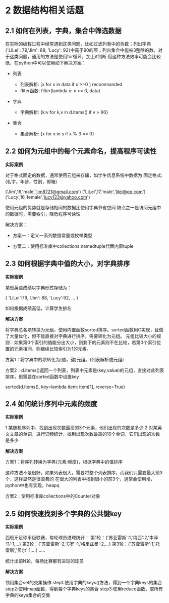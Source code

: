 
# 2 数据结构相关话题

## 2.1 如何在列表，字典，集合中筛选数据

在实际的编程过程中经常遇到这类问题，比如过滤列表中的负数；列出字典{'LiLei': 79,'Jim': 88, 'Lucy': 92}中高于90的项；列出集合中能被3整除的数。对于这类问题，通用的方法是使用for循环，加上if判断.但这种方法效率可能会比较低，在python中可以使用如下解决方案：

- 列表

  - 列表解析: [x for x in data if x >=0 ] recommanded
  - fliter函数: filter(lambda x: x >= 0, data)

- 字典

  - 字典解析: {k:v for k,v in d.items() if v > 90}

- 集合

  - 集合解析: {x for x in s if x % 3 == 0}

## 2.2 如何为元组中的每个元素命名，提高程序可读性

**实际案例**

对于格式固定的数据，通常使用元组来存储，如学生信息系统中数据为
固定格式:(名字，年龄，性别，邮箱)

('Jim',16,'male','jim8721@gmail.com')
('LiLei',17,'male','lilei@qq.com')
('Lucy',16,'female','lucy123@yahoo.com')

使用元组的优势就是存储相同的数据比使用字典节省空间
缺点之一是访问元组中的数据时，需要索引，降低程序可读性

解决方案：

- 方案一：定义一系列数值常量或枚举类型

- 方案二：使用标准库中collections.namedtuple代替内置tuple

## 2.3 如何根据字典中值的大小，对字典排序

**实际案例**

某班英语成绩以字典形式存储为：

{
    'LiLei':79,
    'Jim': 88,
    'Lucy':92,
    ...
}

如何根据成绩高低，计算学生排名

**解决方案**

将字典总各项转换为元组，使用内置函数sorted排序。sorted函数用C实现，且做了大量优化，但不能直接对字典进行排序，需要转化为元组。
元组比较大小的规则：如果第0个索引的值能分出大小，则剩下的元素则不在比较，若第0个索引位置的元素相同，则继续比较索引为1的元素。

方案1：将字典中的项转化为(值，键)元组。(列表解析或元组)

方案2：d.items()返回一个列表，列表中元素是(key,value)的元组，直接对此列表排序，但需要在sorted函数中设置key

sorted(d.items(), key=lambda item: item[1], reverse=True)

## 2.4 如何统计序列中元素的频度

**实际案例**

1 某随机序列中，找到出现次数最高的3个元素，他们出现的次数是多少
2 对某英文文章的单词，进行词频统计，找到出现次数最高的10个单词，它们出现的次数是多少

**解决方案**

方案1：将序列转换为字典{元素:频度}，根据字典中的值排序

这种方法不是很好，如果列表很大，需要将整个列表排序，而我们只需要最大前3个，这样显然是很浪费的
在很大的列表中找到很小的前3个，通常会使用堆，python中也有实现，heapq

方案2：使用标准库collections中的Counter对象

## 2.5 如何快速找到多个字典的公共键key

**实际案例**

西班牙足球甲级联赛，每轮球员进球统计：
第1轮：{'苏亚雷斯':1,'梅西':2,'本泽马':1,...}
第2轮：{'苏亚雷斯':2,'C罗':1,'格里兹曼':2,...}
第3轮：{'苏亚雷斯':1,'托雷斯','贝尔':1,...}
.....

统计出前N轮，每场比赛都有进球的球员

**解决方案**

领用集合set的交集操作
step1:使用字典的keys()方法，得到一个字典keys的集合
step2:使用map函数，得到每个字典keys的集合
step3:使用reduce函数，取所有字典的keys集合的交集

